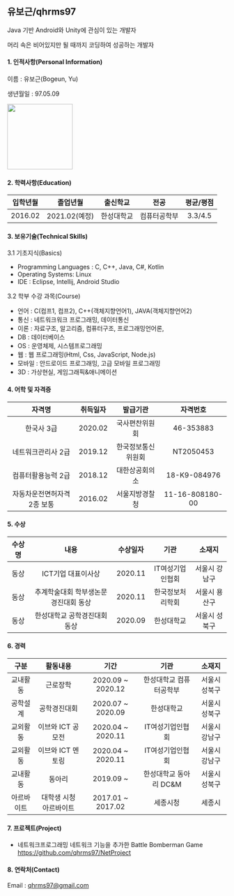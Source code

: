 ## 유보근/qhrms97

Java 기반 Android와 Unity에 관심이 있는 개발자  

머리 속은 비어있지만 될 때까지 코딩하여 성공하는 개발자

#### 1. 인적사항(Personal Information)

이름 : 유보근(Bogeun, Yu)  

생년월일 : 97.05.09  

<img src = "https://github.com/qhrms97/hello-me/blob/main/images/KakaoTalk_20201106_233358398.jpg" width = "150" height = "150">



#### 2. 학력사항(Education)
| 입학년월 | 졸업년월 | 출신학교 | 전공 | 평균/평점|
| :--------: | :------: | :--------: | :--------: | :--------: | 
| 2016.02  | 2021.02(예정) | 한성대학교 | 컴퓨터공학부 | 3.3/4.5 |

#### 3. 보유기술(Technical Skills)
3.1 기초지식(Basics)
+ Programming Languages : C, C++, Java, C#, Kotlin
+ Operating Systems: Linux
+ IDE : Eclipse, Intellij, Android Studio

3.2 학부 수강 과목(Course)
+ 언어 : C(컴프1, 컴프2), C++(객체지향언어1), JAVA(객체지향언어2)
+ 통신 : 네트워크워크 프로그래밍, 데이터통신
+ 이론 : 자료구조, 알고리즘, 컴퓨터구조, 프로그래밍언어론, 
+ DB  : 데이터베이스
+ OS :  운영체제, 시스템프로그래밍
+ 웹 : 웹 프로그래밍(Html, Css, JavaScript, Node.js)
+ 모바일 : 안드로이드 프로그래밍, 고급 모바일 프로그래밍
+ 3D : 가상현실, 게임그래픽&애니메이션

#### 4. 어학 및 자격증
| 자격명 |취득일자 | 발급기관 | 자격번호 |
| :--------: | :------: | :--------: | :--------: | 
| 한국사 3급  | 2020.02 | 국사편찬위원회 | 46-353883 |
| 네트워크관리사 2급  | 2019.12 | 한국정보통신위원회 | NT2050453 |
| 컴퓨터활용능력 2급  | 2018.12 | 대한상공회의소 | 18-K9-084976 |
| 자동차운전면허자격 2종 보통  | 2016.02 | 서울지방경찰청 | 11-16-808180-00 |

#### 5. 수상

| 수상명 | 내용 | 수상일자 | 기관 | 소재지 |
| :--------: | :------: | :--------: | :--------: | :--------: | 
| 동상  | ICT기업 대표이사상 | 2020.11 | IT여성기업인협회 | 서울시 강남구 |
| 동상  | 추계학술대회 학부생논문경진대회 동상 | 2020.11 | 한국정보처리학회 | 서울시 용산구 |
| 동상  | 한성대학교 공학경진대회 동상 | 2020.09 | 한성대학교 | 서울시 성북구 |

#### 6. 경력

| 구분 | 활동내용 | 기간 | 기관 | 소재지 |
| :--------: | :------: | :--------: | :--------: | :--------: | 
| 교내활동  | 근로장학 | 2020.09 ~ 2020.12 | 한성대학교 컴퓨터공학부 | 서울시 성북구 |
| 공학설계  | 공학경진대회 | 2020.07 ~ 2020.09 | 한성대학교 | 서울시 성북구 |
| 교외활동  | 이브와 ICT 공모전 | 2020.04 ~ 2020.11 | IT여성기업인협회 | 서울시 강남구 |
| 교외활동  | 이브와 ICT 멘토링 | 2020.04 ~ 2020.11 | IT여성기업인협회 | 서울시 강남구 |
| 교내활동  | 동아리 | 2019.09 ~ | 한성대학교 동아리 DC&M | 서울시 성북구 |
| 아르바이트 | 대학생 시청 아르바이트 | 2017.01 ~ 2017.02 | 세종시청 | 세종시 |

#### 7. 프로젝트(Project)

+ 네트워크프로그래밍 네트워크 기능을 추가한 Battle Bomberman Game  
  https://github.com/qhrms97/NetProject

#### 8. 연락처(Contact)  

Email : <qhrms97@gmail.com>
